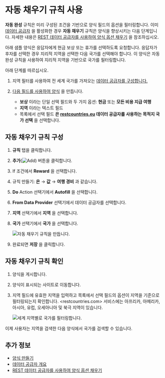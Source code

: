 # 자동 채우기 규칙 사용

**자동 완성** 규칙은 미리 구성된 조건을 기반으로 양식 필드의 옵션을 필터링합니다. 이미 [데이터 공급자](../data-providers/data-providers-overview.md) 을 활성화한 경우 **자동 채우기** 규칙은 양식을 향상시키는 다음 단계입니다. 자세한 내용은 [REST 데이터 공급자를 사용하여 양식 옵션 채우기](../data-providers/using-the-rest-data-provider-to-populate-form-options.md) 을 참조하십시오.

아래 샘플 양식은 응답자에게 현금 보상 또는 휴가를 선택하도록 요청합니다. 응답자가 후자를 선택한 경우 지리적 지역을 선택한 다음 국가를 선택해야 합니다. 이 양식은 자동 완성 규칙을 사용하여 지리적 지역을 기반으로 국가를 필터링합니다.

아래 단계를 따르십시오.

1. 지역 필터를 사용하여 전 세계 국가를 가져오는 [데이터 공급자를 구성합니다.](../data-providers/using-the-rest-data-provider-to-populate-form-options.md)
1. [다음 필드를 사용하여 양식](../creating-and-managing-forms/creating-forms.md) 을 만듭니다.

    * **보상** 이라는 단일 선택 필드와 두 가지 옵션: **현금** 또는 **모든 비용 지급 여행**
    * **지역** 이라는 텍스트 필드
    * 목록에서 선택 필드 **은 [restcountries.eu](https://restcountries.eu) 데이터 공급자를 사용하는 목적지 국가 선택** 을 선택합니다.

## 자동 채우기 규칙 구성

1. **규칙** 탭을 클릭합니다.

1. **추가**(![Add](../../../images/icon-add.png)) 버튼을 클릭합니다.

1. If 조건에서 **Reward** 을 선택합니다.

1. 규칙 만들기: **은** &rarr; **값** &rarr; **여행 경비** 과 같습니다.

1. **Do** Action 선택기에서 **Autofill** 을 선택합니다.

1. **From Data Provider** 선택기에서 데이터 공급자를 선택합니다.

1. **지역** 선택기에서 **지역** 을 선택합니다.

1. **국가** 선택기에서 **국가** 을 선택합니다.

    ![자동 채우기 규칙을 만듭니다.](./using-the-autofill-rule/images/01.png)

1. 완료되면 **저장** 을 클릭합니다.

## 자동 채우기 규칙 확인

1. 양식을 게시합니다.

1. 양식이 표시되는 사이트로 이동합니다.

1. 지역 필드에 유효한 지역을 입력하고 목록에서 선택 필드의 옵션이 지역을 기준으로 필터링되는지 확인합니다. <restcountries.com> 서비스에는 아프리카, 아메리카, 아시아, 유럽, 오세아니아 및 북극 지역이 있습니다.

    ![세계 지역별로 국가를 필터링합니다.](./using-the-autofill-rule/images/02.gif)

이제 사용자는 지역을 검색한 다음 양식에서 국가를 검색할 수 있습니다.

## 추가 정보

* [양식 만들기](../creating-and-managing-forms/creating-forms.md)
* [데이터 공급자 개요](../data-providers/data-providers-overview.md)
* [REST 데이터 공급자를 사용하여 양식 옵션 채우기](../data-providers/using-the-rest-data-provider-to-populate-form-options.md)
